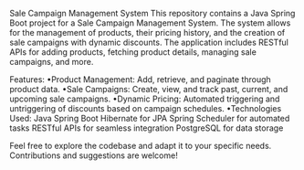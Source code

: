 Sale Campaign Management System
This repository contains a Java Spring Boot project for a Sale Campaign Management System. The system allows for the management of products, their pricing history, and the creation of sale campaigns with dynamic discounts. The application includes RESTful APIs for adding products, fetching product details, managing sale campaigns, and more.

Features:
•Product Management: Add, retrieve, and paginate through product data.
•Sale Campaigns: Create, view, and track past, current, and upcoming sale campaigns.
•Dynamic Pricing: Automated triggering and untriggering of discounts based on campaign schedules.
•Technologies Used:
  Java Spring Boot
  Hibernate for JPA
  Spring Scheduler for automated tasks
  RESTful APIs for seamless integration
  PostgreSQL for data storage
  
Feel free to explore the codebase and adapt it to your specific needs. Contributions and suggestions are welcome!
